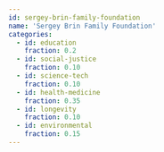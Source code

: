 ```yaml
---
id: sergey-brin-family-foundation
name: 'Sergey Brin Family Foundation'
categories:
  - id: education
    fraction: 0.2
  - id: social-justice
    fraction: 0.10
  - id: science-tech
    fraction: 0.10
  - id: health-medicine
    fraction: 0.35
  - id: longevity
    fraction: 0.10
  - id: environmental
    fraction: 0.15
---
```

